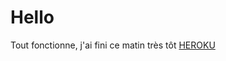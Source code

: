 # Hello
Tout fonctionne, j'ai fini ce matin très tôt
[HEROKU](https://sebeventbrite.herokuapp.com/)
